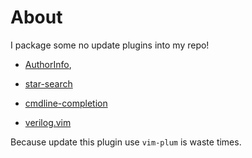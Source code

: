 # About
I package some no update plugins into my repo!

* [AuthorInfo](https://github.com/vim-scripts/AuthorInfo),

* [star-search](https://github.com/vim-scripts/star-search)

* [cmdline-completion](https://github.com/vim-scripts/cmdline-completion)

* [verilog.vim](https://github.com/vim-scripts/verilog.vim)

Because update this plugin use `vim-plum` is waste times.

